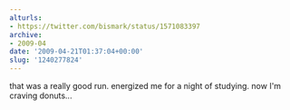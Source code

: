 ```yaml
---
alturls:
- https://twitter.com/bismark/status/1571083397
archive:
- 2009-04
date: '2009-04-21T01:37:04+00:00'
slug: '1240277824'
---
```


that was a really good run. energized me for a night of studying. now I'm craving donuts...

